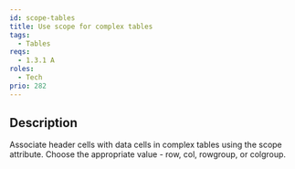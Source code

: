 ```yaml
---
id: scope-tables
title: Use scope for complex tables
tags:
  - Tables
reqs:
  - 1.3.1 A
roles:
  - Tech
prio: 282
---
```


## Description

Associate header cells with data cells in complex tables using the scope attribute. Choose the appropriate value - row, col, rowgroup, or colgroup.

